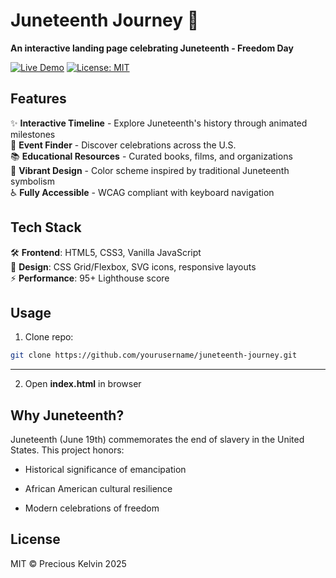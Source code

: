 # Juneteenth Journey 🌅

**An interactive landing page celebrating Juneteenth - Freedom Day**

[![Live Demo](https://img.shields.io/badge/Demo-Live-green?style=for-the-badge)](https://kelvincode1234.github.io/Juneteenth-Journey/)
[![License: MIT](https://img.shields.io/badge/License-MIT-blue.svg?style=for-the-badge)](https://opensource.org/licenses/MIT)

## Features

✨ **Interactive Timeline** - Explore Juneteenth's history through animated milestones  
🎉 **Event Finder** - Discover celebrations across the U.S.  
📚 **Educational Resources** - Curated books, films, and organizations  
🎨 **Vibrant Design** - Color scheme inspired by traditional Juneteenth symbolism  
♿ **Fully Accessible** - WCAG compliant with keyboard navigation  

## Tech Stack

🛠️ **Frontend**: HTML5, CSS3, Vanilla JavaScript  
🌈 **Design**: CSS Grid/Flexbox, SVG icons, responsive layouts  
⚡ **Performance**: 95+ Lighthouse score  

## Usage

1. Clone repo:
```bash
git clone https://github.com/yourusername/juneteenth-journey.git
```

---

2. Open **index.html** in browser

## Why Juneteenth?

Juneteenth (June 19th) commemorates the end of slavery in the United States. This project honors:

- Historical significance of emancipation

- African American cultural resilience

- Modern celebrations of freedom

## License
MIT © Precious Kelvin 2025
